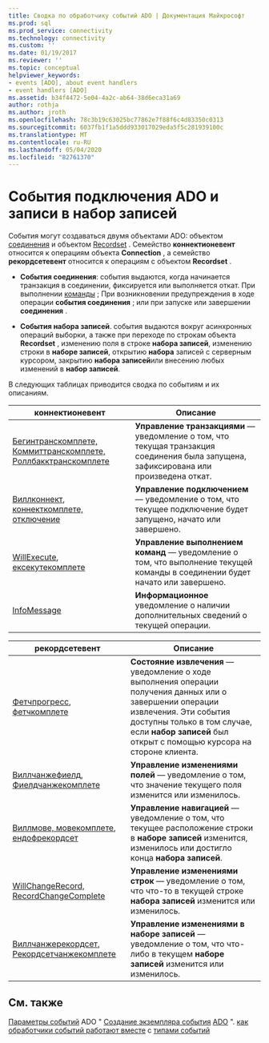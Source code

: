 ```yaml
---
title: Сводка по обработчику событий ADO | Документация Майкрософт
ms.prod: sql
ms.prod_service: connectivity
ms.technology: connectivity
ms.custom: ''
ms.date: 01/19/2017
ms.reviewer: ''
ms.topic: conceptual
helpviewer_keywords:
- events [ADO], about event handlers
- event handlers [ADO]
ms.assetid: b34f4472-5e04-4a2c-ab64-38d6eca31a69
author: rothja
ms.author: jroth
ms.openlocfilehash: 78c3b19c63025bc77862e7f88f6c4d83350c0313
ms.sourcegitcommit: 6037fb1f1a5ddd933017029eda5f5c281939100c
ms.translationtype: MT
ms.contentlocale: ru-RU
ms.lasthandoff: 05/04/2020
ms.locfileid: "82761370"
---
```

# <a name="ado-connection-and-recordset-events"></a>События подключения ADO и записи в набор записей
События могут создаваться двумя объектами ADO: объектом [соединения](../../../ado/reference/ado-api/connection-object-ado.md) и объектом [Recordset](../../../ado/reference/ado-api/recordset-object-ado.md) . Семейство **коннектионевент** относится к операциям объекта **Connection** , а семейство **рекордсетевент** относится к операциям с объектом **Recordset** .

-   **События соединения**: события выдаются, когда начинается транзакция в соединении, фиксируется или выполняется откат. При выполнении [команды](../../../ado/reference/ado-api/command-object-ado.md) ; При возникновении предупреждения в ходе операции **события соединения** ; или при запуске или завершении **соединения** .

-   **События набора записей**. события выдаются вокруг асинхронных операций выборки, а также при переходе по строкам объекта **Recordset** , изменению поля в строке **набора записей**, изменению строки в **наборе записей**, открытию **набора** записей с серверным курсором, закрытию **набора записей**или внесению любых изменений в **набор записей**.

 В следующих таблицах приводится сводка по событиям и их описаниям.

|коннектионевент|Описание|
|---------------------|-----------------|
|[Бегинтранскомплете, Коммиттранскомплете, Роллбакктранскомплете](../../../ado/reference/ado-api/begintranscomplete-committranscomplete-and-rollbacktranscomplete-events-ado.md)|**Управление транзакциями** — уведомление о том, что текущая транзакция соединения была запущена, зафиксирована или произведена откат.|
|[Виллконнект](../../../ado/reference/ado-api/willconnect-event-ado.md), [коннекткомплете, отключение](../../../ado/reference/ado-api/connectcomplete-and-disconnect-events-ado.md)|**Управление подключением** — уведомление о том, что текущее подключение будет запущено, начато или завершено.|
|[WillExecute](../../../ado/reference/ado-api/willexecute-event-ado.md), [ексекутекомплете](../../../ado/reference/ado-api/executecomplete-event-ado.md)|**Управление выполнением команд** — уведомление о том, что выполнение текущей команды в соединении будет начато или завершено.|
|[InfoMessage](../../../ado/reference/ado-api/infomessage-event-ado.md)|**Информационное** уведомление о наличии дополнительных сведений о текущей операции.|

|рекордсетевент|Описание|
|--------------------|-----------------|
|[Фетчпрогресс](../../../ado/reference/ado-api/fetchprogress-event-ado.md), [фетчкомплете](../../../ado/reference/ado-api/fetchcomplete-event-ado.md)|**Состояние извлечения** — уведомление о ходе выполнения операции получения данных или о завершении операции извлечения. Эти события доступны только в том случае, если **набор записей** был открыт с помощью курсора на стороне клиента.|
|[Виллчанжефиелд, Фиелдчанжекомплете](../../../ado/reference/ado-api/willchangefield-and-fieldchangecomplete-events-ado.md)|**Управление изменениями полей** — уведомление о том, что значение текущего поля изменится или изменилось.|
|[Виллмове, мовекомплете](../../../ado/reference/ado-api/willmove-and-movecomplete-events-ado.md), [ендофрекордсет](../../../ado/reference/ado-api/endofrecordset-event-ado.md)|**Управление навигацией** — уведомление о том, что текущее расположение строки в **наборе записей** изменится, изменилось или достигло конца **набора записей**.|
|[WillChangeRecord, RecordChangeComplete](../../../ado/reference/ado-api/willchangerecord-and-recordchangecomplete-events-ado.md)|**Управление изменениями строк** — уведомление о том, что что-то в текущей строке **набора записей** изменится или изменилось.|
|[Виллчанжерекордсет, Рекордсетчанжекомплете](../../../ado/reference/ado-api/willchangerecordset-and-recordsetchangecomplete-events-ado.md)|**Управление изменениями в наборе записей** — уведомление о том, что что-либо в текущем **наборе записей** изменится или изменилось.|

## <a name="see-also"></a>См. также
 [Параметры событий](../../../ado/guide/data/event-parameters.md) ADO " [Создание экземпляра события](../../../ado/guide/data/ado-event-instantiation-by-language.md) [ADO](../../../ado/reference/ado-api/ado-events.md) ". [как обработчики событий работают вместе](../../../ado/guide/data/how-event-handlers-work-together.md) с [типами событий](../../../ado/guide/data/types-of-events.md)
